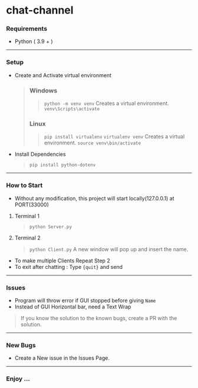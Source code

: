 
# chat-channel

###  Requirements
- Python ( 3.9 + )
---
### Setup
- Create and Activate virtual environment
	> ### Windows
	>> `python -m venv venv`
	>> Creates a virtual environment.
	>> `venv\Scripts\activate`
	> ### Linux
	>> `pip install virtualenv`
	>> `virtualenv venv`
	>> Creates a virtual environment.
	>> `source venv\bin/activate`
- Install Dependencies
	> `pip install python-dotenv`
---
### How to Start
- Without any modification, this project will start locally(127.0.0.1) at PORT(33000)
1. Terminal 1
	> `python Server.py`
2. Terminal 2
	> `python Client.py`
	A new window will pop up and insert the name.

- To make multiple Clients Repeat Step 2 
- To exit after chatting : Type `{quit}` and send
---
### Issues
- Program will throw error if GUI stopped before giving `Name`
- Instead of GUI Horizontal bar, need a Text Wrap
> If you know the solution to the known bugs, create a PR with the solution.
---
### New Bugs
- Create a New issue in the Issues Page.
---

### Enjoy ...
